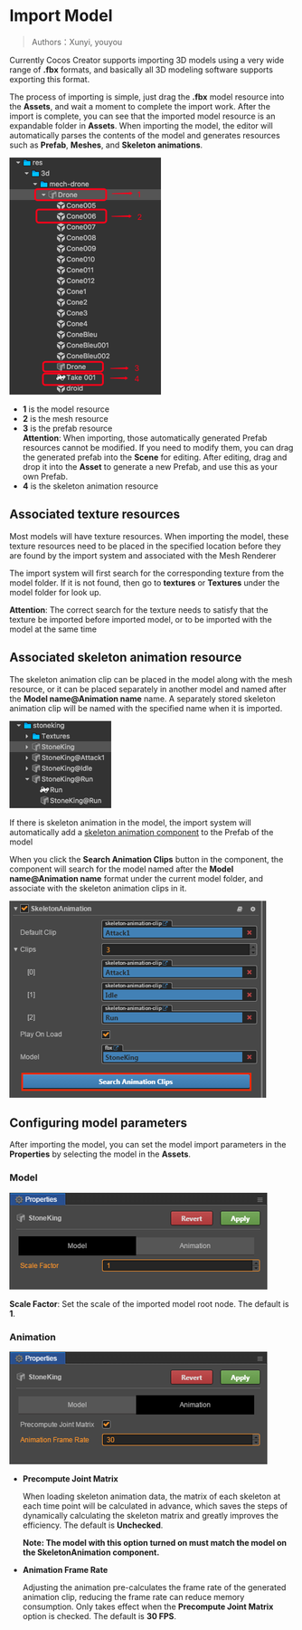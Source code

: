 # Import Model

> Authors：Xunyi, youyou

Currently Cocos Creator supports importing 3D models using a very wide range of **.fbx** formats, and basically all 3D modeling software supports exporting this format.

The process of importing is simple, just drag the **.fbx** model resource into the **Assets**, and wait a moment to complete the import work. After the import is complete, you can see that the imported model resource is an expandable folder in **Assets**. When importing the model, the editor will automatically parses the contents of the model and generates resources such as **Prefab**, **Meshes**, and **Skeleton animations**.

![import-model](./img/import-model.png)

- **1** is the model resource
- **2** is the mesh resource
- **3** is the prefab resource<br>
    **Attention**: When importing, those automatically generated Prefab resources cannot be modified. If you need to modify them, you can drag the generated prefab into the **Scene** for editing. After editing, drag and drop it into the **Asset** to generate a new Prefab, and use this as your own Prefab.
- **4** is the skeleton animation resource

## Associated texture resources

Most models will have texture resources. When importing the model, these texture resources need to be placed in the specified location before they are found by the import system and associated with the Mesh Renderer

The import system will first search for the corresponding texture from the model folder. If it is not found, then go to **textures** or **Textures** under the model folder for look up.

**Attention**: The correct search for the texture needs to satisfy that the texture be imported before imported model, or to be imported with the model at the same time

## Associated skeleton animation resource

The skeleton animation clip can be placed in the model along with the mesh resource, or it can be placed separately in another model and named after the **Model name@Animation name** name. A separately stored skeleton animation clip will be named with the specified name when it is imported.

![skeleton-animation-clip-name](./img/skeleton-animation-clip-name.png)

If there is skeleton animation in the model, the import system will automatically add a [skeleton animation component](skeleton-animation.md) to the Prefab of the model

When you click the **Search Animation Clips** button in the component, the component will search for the model named after the **Model name@Animation name** format under the current model folder, and associate with the skeleton animation clips in it.

![search-skeleton-animation](./img/search-skeleton-animation.png)

## Configuring model parameters

After importing the model, you can set the model import parameters in the **Properties** by selecting the model in the **Assets**.

### Model

![](img/scale.png)

**Scale Factor**: Set the scale of the imported model root node. The default is **1**.

### Animation

![](img/animation.png)

- **Precompute Joint Matrix**

  When loading skeleton animation data, the matrix of each skeleton at each time point will be calculated in advance, which saves the steps of dynamically calculating the skeleton matrix and greatly improves the efficiency. The default is **Unchecked**.

  **Note: The model with this option turned on must match the model on the SkeletonAnimation component.**

- **Animation Frame Rate**

  Adjusting the animation pre-calculates the frame rate of the generated animation clip, reducing the frame rate can reduce memory consumption. Only takes effect when the **Precompute Joint Matrix** option is checked. The default is **30 FPS**.
